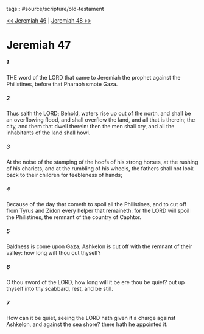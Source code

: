 tags:: #source/scripture/old-testament

[<< Jeremiah 46](source/scripture/old-testament/24_Jeremiah/Jeremiah_46.md) | [Jeremiah 48 >>](source/scripture/old-testament/24_Jeremiah/Jeremiah_48.md)

# Jeremiah 47

##### 1

THE word of the LORD that came to Jeremiah the prophet against the Philistines, before that Pharaoh smote Gaza.

##### 2

Thus saith the LORD; Behold, waters rise up out of the north, and shall be an overflowing flood, and shall overflow the land, and all that is therein; the city, and them that dwell therein: then the men shall cry, and all the inhabitants of the land shall howl.

##### 3

At the noise of the stamping of the hoofs of his strong horses, at the rushing of his chariots, and at the rumbling of his wheels, the fathers shall not look back to their children for feebleness of hands;

##### 4

Because of the day that cometh to spoil all the Philistines, and to cut off from Tyrus and Zidon every helper that remaineth: for the LORD will spoil the Philistines, the remnant of the country of Caphtor.

##### 5

Baldness is come upon Gaza; Ashkelon is cut off with the remnant of their valley: how long wilt thou cut thyself?

##### 6

O thou sword of the LORD, how long will it be ere thou be quiet? put up thyself into thy scabbard, rest, and be still.

##### 7

How can it be quiet, seeing the LORD hath given it a charge against Ashkelon, and against the sea shore? there hath he appointed it.
